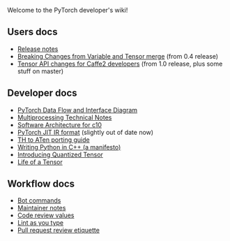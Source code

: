 Welcome to the PyTorch developer's wiki!

## Users docs

* [Release notes](https://github.com/pytorch/pytorch/releases)
* [Breaking Changes from Variable and Tensor merge](Breaking-Changes-from-Variable-and-Tensor-merge) (from 0.4 release)
* [Tensor API changes for Caffe2 developers](Tensor-API-changes-for-Caffe2-developers) (from 1.0 release, plus some stuff on master)

## Developer docs

* [PyTorch Data Flow and Interface Diagram](PyTorch-Data-Flow-and-Interface-Diagram)
* [Multiprocessing Technical Notes](Multiprocessing-Technical-Notes)
* [Software Architecture for c10](Software-Architecture-for-c10)
* [PyTorch JIT IR format](PyTorch-IR) (slightly out of date now)
* [TH to ATen porting guide](TH-to-ATen-porting-guide)
* [Writing Python in C++ (a manifesto)](Writing-Python-in-cpp-(a-manifesto))
* [Introducing Quantized Tensor](Introducing-Quantized-Tensor)
* [Life of a Tensor](Life-of-A-Tensor)

## Workflow docs

* [Bot commands](Bot-commands)
* [Maintainer notes](Maintainer-notes)
* [Code review values](Code-review-values)
* [Lint as you type](Lint-as-you-type)
* [Pull request review etiquette](Pull-request-review-etiquette)